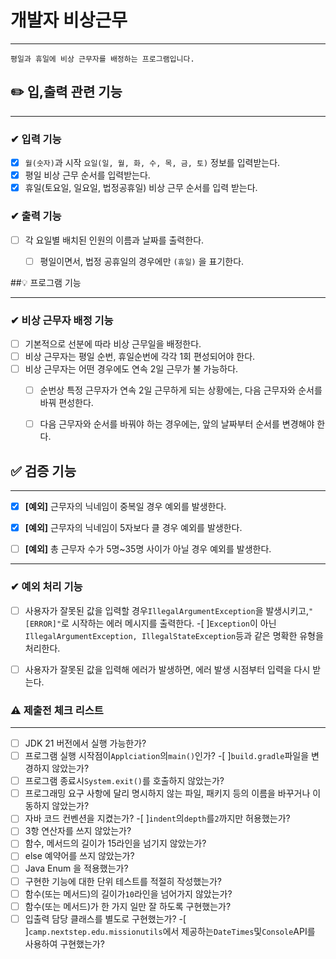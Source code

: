# 개발자 비상근무

----

```
평일과 휴일에 비상 근무자를 배정하는 프로그램입니다.
```




## ✏️ 입,출력 관련 기능

----
### ✔ 입력 기능
- [x] `월(숫자)`과 시작 `요일(일, 월, 화, 수, 목, 금, 토)` 정보를 입력받는다.
- [x] 평일 비상 근무 순서를 입력받는다.
- [x] 휴일(토요일, 일요일, 법정공휴일) 비상 근무 순서를 입력 받는다.

### ✔  출력 기능
- [ ] 각 요일별 배치된 인원의 이름과 날짜를 출력한다.
  - [ ] 평일이면서, 법정 공휴일의 경우에만 `(휴일)` 을 표기한다.


##💡 프로그램 기능

----

### ✔ 비상 근무자 배정 기능
- [ ] 기본적으로 선분에 따라 비상 근무일을 배정한다.
- [ ] 비상 근무자는 평일 순번, 휴일순번에 각각 1회 편성되어야 한다.
- [ ] 비상 근무자는 어떤 경우에도 연속 2일 근무가 불 가능하다.
  - [ ] 순번상 특정 근무자가 연속 2일 근무하게 되는 상황에는, 다음 근무자와 순서를 바꿔 편성한다.
  - [ ] 다음 근무자와 순서를 바꿔야 하는 경우에는, 앞의 날짜부터 순서를 변경해야 한다.




## ✅ 검증 기능

----

- [x] **[예외]** 근무자의 닉네임이 중복일 경우 예외를 발생한다.
- [x] **[예외]** 근무자의 닉네임이 5자보다 클 경우 예외를 발생한다.
- [ ] **[예외]** 총 근무자 수가 5명~35명 사이가 아닐 경우 예외를 발생한다. 



----


### ✔ 예외 처리 기능
-[ ] 사용자가 잘못된 값을 입력할 경우`IllegalArgumentException`을 발생시키고,`"[ERROR]"`로 시작하는 에러 메시지를 출력한다.
 -[ ]`Exception`이 아닌`IllegalArgumentException, IllegalStateException`등과 같은 명확한 유형을 처리한다.
-[ ] 사용자가 잘못된 값을 입력해 에러가 발생하면, 에러 발생 시점부터 입력을 다시 받는다.


### ⚠️ 제출전 체크 리스트

----

-[ ] JDK 21 버전에서 실행 가능한가?
-[ ] 프로그램 실행 시작점이`Applciation`의`main()`인가?
 -[ ]`build.gradle`파일을 변경하지 않았는가?
-[ ] 프로그램 종료시`System.exit()`를 호출하지 않았는가?
-[ ] 프로그래밍 요구 사항에 달리 명시하지 않는 파일, 패키지 등의 이름을 바꾸거나 이동하지 않았는가?
-[ ] 자바 코드 컨벤션을 지켰는가?
 -[ ]`indent`의`depth`를`2`까지만 허용했는가?
-[ ] 3항 연산자를 쓰지 않았는가?
-[ ] 함수, 메서드의 길이가 15라인을 넘기지 않았는가?
-[ ] else 예약어를 쓰지 않았는가?
-[ ] Java Enum 을 적용했는가?
-[ ] 구현한 기능에 대한 단위 테스트를 적절히 작성했는가?
-[ ] 함수(또는 메서드)의 길이가`10`라인을 넘어가지 않았는가?
-[ ] 함수(또는 메서드)가 한 가지 일만 잘 하도록 구현했는가?
-[ ] 입출력 담당 클래스를 별도로 구현했는가?
 -[ ]`camp.nextstep.edu.missionutils`에서 제공하는`DateTimes`및`Console`API를 사용하여 구현했는가?
